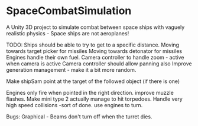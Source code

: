 # SpaceCombatSimulation
A Unity 3D project to simulate combat between space ships with vaguely realistic physics - Space ships are not aeroplanes!

TODO:
Ships should be able to try to get to a specific distance.
Moving towards target picker for missiles
Moving towards detonator for missiles
Engines handle their own fuel.
Camera controller to handle zoom - active when camera is active
Camera controller should allow panning also
Improve generation management - make it a bit more random.

Make shipSam point at the target of the followed object (if there is one)

Engines only fire when pointed in the right direction.
improve muzzle flashes.
Make mini type 2 actually manage to hit torpedoes.
Handle very high speed collisions -sort of done.
use engines to turn.

Bugs:
Graphical - Beams don't turn off when the turret dies.